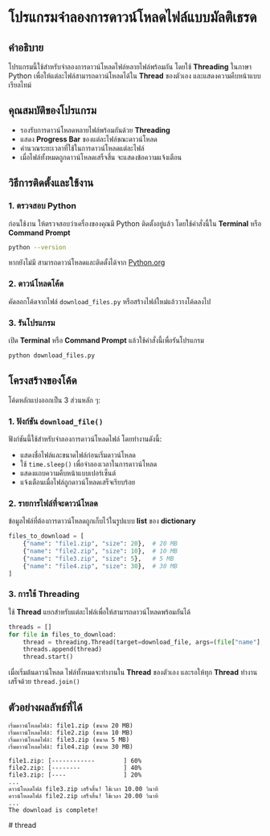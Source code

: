 # โปรแกรมจำลองการดาวน์โหลดไฟล์แบบมัลติเธรด

## คำอธิบาย
โปรแกรมนี้ใช้สำหรับจำลองการดาวน์โหลดไฟล์หลายไฟล์พร้อมกัน โดยใช้ **Threading** ในภาษา Python เพื่อให้แต่ละไฟล์สามารถดาวน์โหลดได้ใน **Thread** ของตัวเอง และแสดงความคืบหน้าแบบเรียลไทม์

## คุณสมบัติของโปรแกรม
- รองรับการดาวน์โหลดหลายไฟล์พร้อมกันด้วย **Threading**
- แสดง **Progress Bar** ของแต่ละไฟล์ขณะดาวน์โหลด
- คำนวณระยะเวลาที่ใช้ในการดาวน์โหลดแต่ละไฟล์
- เมื่อไฟล์ทั้งหมดถูกดาวน์โหลดเสร็จสิ้น จะแสดงข้อความแจ้งเตือน

## วิธีการติดตั้งและใช้งาน

### 1. ตรวจสอบ Python
ก่อนใช้งาน ให้ตรวจสอบว่าเครื่องของคุณมี Python ติดตั้งอยู่แล้ว โดยใช้คำสั่งนี้ใน **Terminal** หรือ **Command Prompt**
```sh
python --version
```
หากยังไม่มี สามารถดาวน์โหลดและติดตั้งได้จาก [Python.org](https://www.python.org/downloads/)

### 2. ดาวน์โหลดโค้ด
คัดลอกโค้ดจากไฟล์ `download_files.py` หรือสร้างไฟล์ใหม่แล้ววางโค้ดลงไป

### 3. รันโปรแกรม
เปิด **Terminal** หรือ **Command Prompt** แล้วใช้คำสั่งนี้เพื่อรันโปรแกรม
```sh
python download_files.py
```

## โครงสร้างของโค้ด
โค้ดหลักแบ่งออกเป็น 3 ส่วนหลัก ๆ:

### 1. ฟังก์ชัน `download_file()`
ฟังก์ชันนี้ใช้สำหรับจำลองการดาวน์โหลดไฟล์ โดยทำงานดังนี้:
- แสดงชื่อไฟล์และขนาดไฟล์ก่อนเริ่มดาวน์โหลด
- ใช้ `time.sleep()` เพื่อจำลองเวลาในการดาวน์โหลด
- แสดงแถบความคืบหน้าแบบเปอร์เซ็นต์
- แจ้งเตือนเมื่อไฟล์ถูกดาวน์โหลดเสร็จเรียบร้อย

### 2. รายการไฟล์ที่จะดาวน์โหลด
ข้อมูลไฟล์ที่ต้องการดาวน์โหลดถูกเก็บไว้ในรูปแบบ **list** ของ **dictionary**
```python
files_to_download = [
    {"name": "file1.zip", "size": 20},  # 20 MB
    {"name": "file2.zip", "size": 10},  # 10 MB
    {"name": "file3.zip", "size": 5},   # 5 MB
    {"name": "file4.zip", "size": 30},  # 30 MB
]
```

### 3. การใช้ Threading
ใช้ **Thread** แยกสำหรับแต่ละไฟล์เพื่อให้สามารถดาวน์โหลดพร้อมกันได้
```python
threads = []
for file in files_to_download:
    thread = threading.Thread(target=download_file, args=(file["name"], file["size"]))
    threads.append(thread)
    thread.start()
```
เมื่อเริ่มต้นดาวน์โหลด ไฟล์ทั้งหมดจะทำงานใน **Thread** ของตัวเอง และรอให้ทุก **Thread** ทำงานเสร็จด้วย `thread.join()`

## ตัวอย่างผลลัพธ์ที่ได้
```
เริ่มดาวน์โหลดไฟล์: file1.zip (ขนาด 20 MB)
เริ่มดาวน์โหลดไฟล์: file2.zip (ขนาด 10 MB)
เริ่มดาวน์โหลดไฟล์: file3.zip (ขนาด 5 MB)
เริ่มดาวน์โหลดไฟล์: file4.zip (ขนาด 30 MB)

file1.zip: [------------        ] 60%
file2.zip: [--------            ] 40%
file3.zip: [----                ] 20%
...
ดาวน์โหลดไฟล์ file3.zip เสร็จสิ้น! ใช้เวลา 10.00 วินาที
ดาวน์โหลดไฟล์ file2.zip เสร็จสิ้น! ใช้เวลา 20.00 วินาที
...
The download is complete!
```



#   t h r e a d  
 